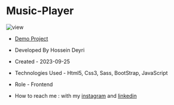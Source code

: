 # Music-Player

![view](https://github.com/hossein-deyri/Music-Player/assets/136192436/61575615-5449-4ed7-a532-aad49e87989a)

- [Demo Project](https://hossein-deyri.github.io/First-Project/)

- Developed By Hossein Deyri

- Created - 2023-09-25

- Technologies Used - Html5, Css3, Sass, BootStrap, JavaScript

- Role - Frontend

- How to reach me : with my [instagram](https://www.instagram.com/hossein.deyri_web) and [linkedin](https://www.linkedin.com/in/hossein-deyri)

